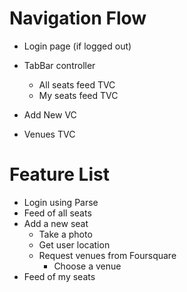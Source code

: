 # Navigation Flow

* Login page (if logged out)

* TabBar controller
    * All seats feed TVC
    * My seats feed TVC

* Add New VC

* Venues TVC


# Feature List
* Login using Parse
* Feed of all seats
* Add a new seat
    * Take a photo
    * Get user location
    * Request venues from Foursquare
        * Choose a venue
* Feed of my seats





